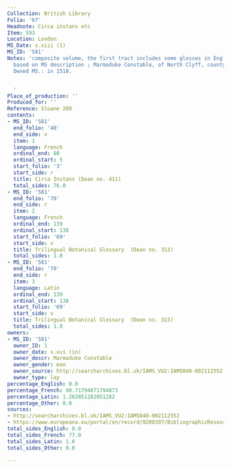 ```yaml
---
Collection: British Library
Folia: '67'
Headnote: Circa instans etc
Item: 593
Location: London
MS_Date: s.xiii (1)
MS_ID: '581'
Notes: 'composite volume, the first tract includes some glosses in English; foliation
  based on MS description ; Marmaduke Constable, of North Clyff, county Yorkshire:
  Owned MS.: in 1518.


  '
Place_of_production: ''
Produced_for: ''
Reference: Sloane 209
contents:
- MS_ID: '581'
  end_folio: '40'
  end_side: v
  item: 1
  language: French
  ordinal_end: 80
  ordinal_start: 5
  start_folio: '3'
  start_side: r
  title: Circa Instans (Dean no. 411)
  total_sides: 76.0
- MS_ID: '581'
  end_folio: '70'
  end_side: r
  item: 2
  language: French
  ordinal_end: 139
  ordinal_start: 138
  start_folio: '69'
  start_side: v
  title: Trilingual Botanical Glossary  (Dean no. 313)
  total_sides: 1.0
- MS_ID: '581'
  end_folio: '70'
  end_side: r
  item: 3
  language: Latin
  ordinal_end: 139
  ordinal_start: 138
  start_folio: '69'
  start_side: v
  title: Trilingual Botanical Glossary  (Dean no. 313)
  total_sides: 1.0
owners:
- MS_ID: '581'
  owner_ID: 1
  owner_date: s.xvi (in)
  owner_descr: Marmaduke Constable
  owner_gender: man
  owner_source: http://searcharchives.bl.uk/IAMS_VU2:IAMS040-002112552
  owner_type: lay
percentage_English: 0.0
percentage_French: 98.71794871794873
percentage_Latin: 1.282051282051282
percentage_Other: 0.0
sources:
- http://searcharchives.bl.uk/IAMS_VU2:IAMS040-002112552
- https://www.europeana.eu/portal/en/record/9200397/BibliographicResource_3000126257045.html
total_sides_English: 0.0
total_sides_French: 77.0
total_sides_Latin: 1.0
total_sides_Other: 0.0

---
```

